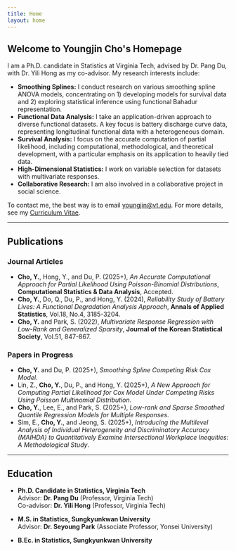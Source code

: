 ```yaml
---
title: Home
layout: home
---
```


## Welcome to Youngjin Cho's Homepage

I am a Ph.D. candidate in Statistics at Virginia Tech, advised by Dr. Pang Du, with Dr. Yili Hong as my co-advisor. My research interests include:

- **Smoothing Splines:** I conduct research on various smoothing spline ANOVA models, concentrating on 1) developing models for survival data and 2) exploring statistical inference using functional Bahadur representation.
- **Functional Data Analysis:** I take an application-driven approach to diverse functional datasets. A key focus is battery discharge curve data, representing longitudinal functional data with a heterogeneous domain.
- **Survival Analysis:** I focus on the accurate computation of partial likelihood, including computational, methodological, and theoretical development, with a particular emphasis on its application to heavily tied data.
- **High-Dimensional Statistics:** I work on variable selection for datasets with multivariate responses.
- **Collaborative Research:** I am also involved in a collaborative project in social science.  

To contact me, the best way is to email [youngjin@vt.edu](mailto:youngjin@vt.edu). For more details, see my [Curriculum Vitae](CV_Youngjin_Cho.pdf).

---

## Publications

### Journal Articles
- **Cho, Y.**, Hong, Y., and Du, P. (2025+), *An Accurate Computational Approach for Partial Likelihood Using Poisson-Binomial Distributions*, **Computational Statistics & Data Analysis**, Accepted.  
- **Cho, Y.**, Do, Q., Du, P., and Hong, Y. (2024), *Reliability Study of Battery Lives: A Functional Degradation Analysis Approach*, **Annals of Applied Statistics**, Vol.18, No.4, 3185-3204.  
- **Cho, Y.** and Park, S. (2022), *Multivariate Response Regression with Low-Rank and Generalized Sparsity*, **Journal of the Korean Statistical Society**, Vol.51, 847-867. 

### Papers in Progress
- **Cho, Y.** and Du, P. (2025+), *Smoothing Spline Competing Risk Cox Model*.  
- Lin, Z., **Cho, Y.**, Du, P., and Hong, Y. (2025+), *A New Approach for Computing Partial Likelihood for Cox Model Under Competing Risks Using Poisson Multinomial Distribution*.  
- **Cho, Y.**, Lee, E., and Park, S. (2025+), *Low-rank and Sparse Smoothed Quantile Regression Models for Multiple Responses*.  
- Sim, E., **Cho, Y.**, and Jeong, S. (2025+), *Introducing the Multilevel Analysis of Individual Heterogeneity and Discriminatory Accuracy (MAIHDA) to Quantitatively Examine Intersectional Workplace Inequities: A Methodological Study*. 

---

## Education

- **Ph.D. Candidate in Statistics, Virginia Tech**  
  Advisor: **Dr. Pang Du** (Professor, Virginia Tech)  
  Co-advisor: **Dr. Yili Hong** (Professor, Virginia Tech)  

- **M.S. in Statistics, Sungkyunkwan University**  
  Advisor: **Dr. Seyoung Park** (Associate Professor, Yonsei University)  

- **B.Ec. in Statistics, Sungkyunkwan University** 

